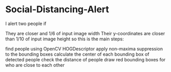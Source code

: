 # Social-Distancing-Alert
I alert two people if

They are closer and 1/6 of input image width
Their y-coordinates are closer than 1/10 of input image height
so this is the main steps:

find people using OpenCV HOGDescriptor
apply non-maxima suppression to the bounding boxes
calculate the center of each bounding box of detected people
check the distance of people
draw red bounding boxes for who are close to each other
